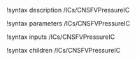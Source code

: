 !syntax description /ICs/CNSFVPressureIC

!syntax parameters /ICs/CNSFVPressureIC

!syntax inputs /ICs/CNSFVPressureIC

!syntax children /ICs/CNSFVPressureIC
